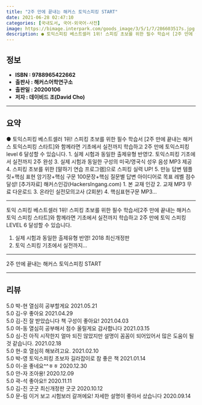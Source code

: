 ```yaml
---
title: "2주 만에 끝내는 해커스 토익스피킹 START"
date: 2021-06-28 02:47:10
categories: [국내도서, 국어-외국어-사전]
image: https://bimage.interpark.com/goods_image/3/5/1/7/286603517s.jpg
description: ● 토익스피킹 베스트셀러 1위! 스피킹 초보를 위한 필수 학습서 [2주 만에 끝내는 해커스 토익스피킹 스타트]와 함께라면 기초에서 실전까지 학습하고 2주 만에 토익스피킹 level 6 달성할 수 있습니다. 1. 실제 시험과 동일한 출제유형 반영!2. 토익스피킹 기초에서 실전까지 2주
---
```


## **정보**

- **ISBN : 9788965422662**
- **출판사 : 해커스어학연구소**
- **출판일 : 20200106**
- **저자 : 데이비드 조(David Cho)**

------



## **요약**

●  토익스피킹 베스트셀러 1위! 스피킹 초보를 위한 필수 학습서 [2주 만에 끝내는 해커스 토익스피킹 스타트]와 함께라면 기초에서 실전까지 학습하고 2주 만에 토익스피킹 level 6 달성할 수 있습니다. 1. 실제 시험과 동일한 출제유형 반영!2. 토익스피킹 기초에서 실전까지 2주 완성 3. 실제 시험과 동일한 구성의 미국/영국식 성우 음성 MP3 제공 4. 스피킹 초보를 위한 [말하기 연습 프로그램]으로 스피킹 실력 UP! 5. 만능 답변 템플릿+핵심 표현 암기장+핵심 구문 100문장+핵심 질문별 답변 아이디어로 목표 레벨 점수 달성! [추가자료] 해커스인강(HackersIngang.com) 1. 본 교재 인강 2. 교재 MP3 무료 다운로드 3. 온라인 실전모의고사 (2회분) 4. 핵심표현구문 MP3...

------

토익 스피킹 베스트셀러 1위!
스피킹 초보를 위한 필수 학습서[2주 만에 끝내는 해커스 토익 스피킹 스타트]와 함께라면 
기초에서 실전까지 학습하고 2주 만에 토익 스피킹 LEVEL 6 달성할 수 있습니다.  
 
1. 실제 시험과 동일한 출제유형 반영! 2018 최신개정판
2. 토익 스피킹 기초에서 실전까지... 

------


2주 만에 끝내는 해커스 토익스피킹 START 

------


## **리뷰** 

5.0 박-현 열심히 공부할게요 2021.05.21 <br/>5.0 김-우 좋아요 2021.04.29 <br/>5.0 김-진 잘 받았습니다 책 구성이 좋아요! 2021.04.03 <br/>5.0 여-동 열심히 공부해서 점수 올릴게요 감사합니다 2021.03.15 <br/>5.0 심-진 아직 시작한지 얼마 되진 않았지만 설명이 꼼꼼이 되어있어서 많은 도움이 될 것 같습니다. 2021.02.18 <br/>5.0 현-호 열심히 해보려고요. 2021.02.10 <br/>5.0 박-영 토익스피킹 초보자 길라잡이로 참 좋은 책 2021.01.14 <br/>5.0 이-윤 좋네요^^ㅎㅎ 2020.12.30 <br/>5.0 안-자 조아용! 2020.12.09 <br/>5.0 곽-석 좋아요!! 2020.11.11 <br/>5.0 김-진 굿굿 최신개정판 굿굿 2020.10.12 <br/>5.0 문-림 이거 보고 시험보러 갈꺼에요! 자세한 설명이 좋아서 샀습니다  2020.09.14 <br/>